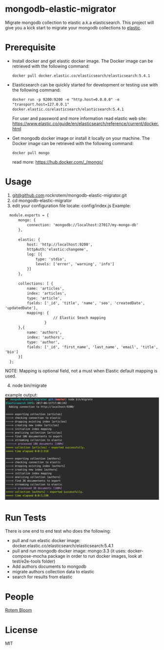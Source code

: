 # mongodb-elastic-migrator

Migrate mongodb collection to elastic a.k.a elasticsearch.
This project will give you a kick start to migrate your mongodb collections to [elastic](https://www.elastic.co/).

# Prerequisite
 - Install docker and get elastic docker image. The Docker image can be retrieved with the following command:
    ```
    docker pull docker.elastic.co/elasticsearch/elasticsearch:5.4.1
    ```
 - Elasticsearch can be quickly started for development or testing use with the following command:
   ```
   docker run -p 9200:9200 -e "http.host=0.0.0.0" -e "transport.host=127.0.0.1" docker.elastic.co/elasticsearch/elasticsearch:5.4.1
   ```
   
   For user and password and more information read elastic web site:
   https://www.elastic.co/guide/en/elasticsearch/reference/current/docker.html
 
 - Get mongodb docker image or install it locally on your machine. The Docker image can be retrieved with the following command:
   ```
   docker pull mongo
   ```
   read more:
   https://hub.docker.com/_/mongo/
   
# Usage
  1. git@github.com:rockrotem/mongodb-elastic-migrator.git
  2. cd mongodb-elastic-migrator
  3. edit your configuration file locate: config/index.js
     Example:
  ```
    module.exports = {
    	mongo: {
    		connection: 'mongodb://localhost:27017/my-mongo-db'
    	},
    
    	elastic: {
    		host: 'http://localhost:9200',
            httpAuth:'elastic:changeme',
            log: [{
                type: 'stdio',
                levels: ['error', 'warning', 'info']
            }]
    	},
    
    	collections: [ {
    		name: 'articles',
    		index: 'articles',
    		type: 'article',
    		fields: ['_id', 'title', 'name', 'seo', 'createdDate', 'updatedDate'],
    		mapping: {
            			// Elastic Seach mapping
            		}
    	},{
            name: 'authors',
            index: 'authors',
            type: 'author',
            fields: ['_id', 'first_name', 'last_name', 'email', 'title', 'bio']
        }]
    };
  ```
  
  NOTE: Mapping is optional field, not a must when Elastic default mapping is used.
  
  4. node bin/migrate
  
  example output:
  ![Alt text](screen-shot.png?raw=true "migrate output")
  
# Run Tests
  There is one end to end test who does the following:
  * pull and run elastic docker image: docker.elastic.co/elasticsearch/elasticsearch:5.4.1
  * pull and run mongodb docker image: mongo:3.3
  (it uses: docker-compose-mocha package in order to run docker images, look at test/e2e-tools folder)
  * Add authors documents to mongodb
  * migrate authors collection data to elastic
  * search for results from elastic
  
# People
  [Rotem Bloom](https://github.com/rockrotem)
  
# License
MIT
  
  
  
